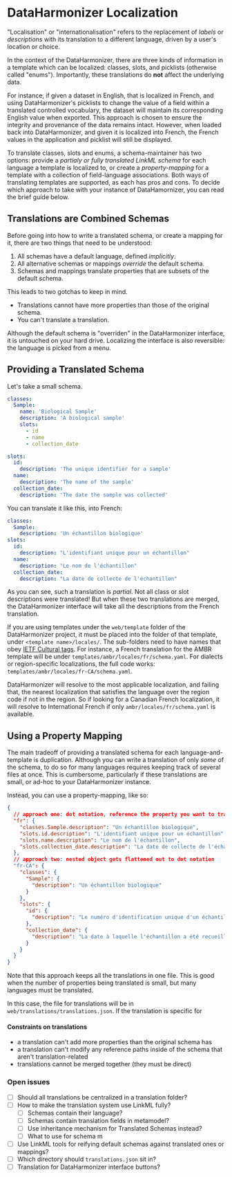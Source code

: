 # DataHarmonizer Localization

"Localisation" or "internationalisation" refers to the replacement of _labels_ or _descriptions_ with its translation to a different language, driven by a user's location or choice.

In the context of the DataHarmonizer, there are three kinds of information in a template which can be localized: classes, slots, and picklists (otherwise called "enums"). Importantly, these translations do **not** affect the underlying data.

For instance, if given a dataset in English, that is localized in French, and using DataHarmonizer's picklists to change the value of a field within a translated controlled vocabulary, the dataset will maintain its corresponding English value when exported. This approach is chosen to ensure the integrity and provenance of the data remains intact. However, when loaded back into DataHarmonizer, and given it is localized into French, the French values in the application and picklist will still be displayed.

To translate classes, slots and enums, a schema-maintainer has two options: provide a _partialy or fully translated LinkML schema_ for each language a template is localized to, or create a _property-mapping_ for a template with a collection of field-language associations. Both ways of translating templates are supported, as each has pros and cons. To decide which approach to take with your instance of DataHamornizer, you can read the brief guide below.

## Translations are Combined Schemas

Before going into how to write a translated schema, or create a mapping for it, there are two things that need to be understood:

1. All schemas have a default language, defined _implicitly_.
2. All alternative schemas or mappings _override_ the default schema.
3. Schemas and mappings translate properties that are subsets of the default schema.

This leads to two gotchas to keep in mind.

- Translations cannot have more properties than those of the original schema.
- You can't translate a translation.

Although the default schema is "overriden" in the DataHarmonizer interface, it is untouched on your hard drive. Localizing the interface is also reversible: the language is picked from a menu.

## Providing a Translated Schema

Let's take a small schema.

```yaml
classes:
  Sample:
    name: 'Biological Sample'
    description: 'A biological sample'
    slots:
      - id
      - name
      - collection_date

slots:
  id:
    description: 'The unique identifier for a sample'
  name:
    description: 'The name of the sample'
  collection_date:
    description: 'The date the sample was collected'
```

You can translate it like this, into French:

```yaml
classes:
  Sample:
    description: 'Un échantillon biologique'
slots:
  id:
    description: "L'identifiant unique pour un échantillon"
  name:
    description: "Le nom de l'échantillon"
  collection_date:
    description: "La date de collecte de l'échantillon"
```

As you can see, such a translation is _partial_. Not all class or slot descriptions were translated! But when these two translations are merged, the DataHarmonizer interface will take all the descriptions from the French translation.

If you are using templates under the `web/template` folder of the DataHarmonizer project, it must be placed into the folder of that template, under `<template name>/locales/`. The sub-folders need to have names that obey [IETF Cultural tags](https://www.venea.net/web/culture_code). For instance, a French translation for the AMBR template will be under `templates/ambr/locales/fr/schema.yaml`. For dialects or region-specific localizations, the full code works: `templates/ambr/locales/fr-CA/schema.yaml`.

DataHarmonizer will resolve to the most applicable localization, and failing that, the nearest localization that satisfies the language over the region code if not in the region. So if looking for a Canadian French localization, it will resolve to International French if only `ambr/locales/fr/schema.yaml` is available.

## Using a Property Mapping

The main tradeoff of providing a translated schema for each language-and-template is duplication. Although you can write a translation of only _some_ of the schema, to do so for many languages requires keeping track of several files at once. This is cumbersome, particularly if these translations are small, or ad-hoc to your DataHarmonizer instance.

Instead, you can use a property-mapping, like so:

```json
{
  // approach one: dot notation, reference the property you want to translate using <a>.<b>.<c> etc
  "fr": {
    "classes.Sample.description": "Un échantillon biologique",
    "slots.id.description": "L'identifiant unique pour un échantillon",
    "slots.name.description": "Le nom de l'échantillon",
    "slots.collection_date.description": "La date de collecte de l'échantillon"
  },
  // approach two: nested object gets flattened out to dot notation
  "fr-CA": {
    "classes": {
      "Sample": {
        "description": "Un échantillon biologique"
      }
    },
    "slots": {
      "id": {
        "description": "Le numéro d'identification unique d'un échantillon"
      },
      "collection_date": {
        "description": "La date à laquelle l'échantillon a été recueilli"
      }
    }
  }
}
```

Note that this approach keeps all the translations in one file. This is good when the number of properties being translated is small, but many languages must be translated.

In this case, the file for translations will be in `web/translations/translations.json`. If the translation is specific for

#### Constraints on translations

- a translation can't add more properties than the original schema has
- a translation can't modify any reference paths inside of the schema that aren't translation-related
- translations cannot be merged together (they must be direct)

### Open issues

- [ ] Should all translations be centralized in a translation folder?
- [ ] How to make the translation system use LinkML fully?
  - [ ] Schemas contain their language?
  - [ ] Schemas contain translation fields in metamodel?
  - [ ] Use inheritance mechanism for Translated Schemas instead?
  - [ ] What to use for schema m
- [ ] Use LinkML tools for reifying default schemas against translated ones or mappings?
- [ ] Which directory should `translations.json` sit in?
- [ ] Translation for DataHarmonizer interface buttons?
